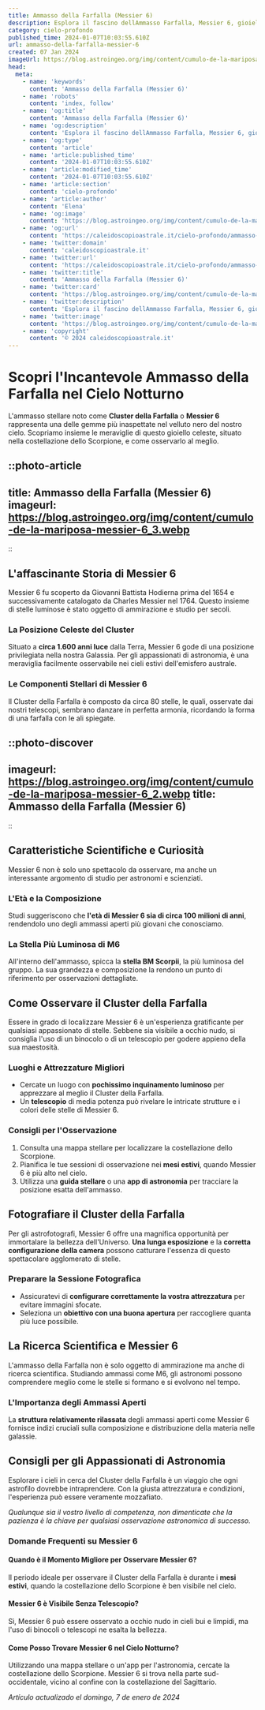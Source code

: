```yaml
---
title: Ammasso della Farfalla (Messier 6)
description: Esplora il fascino dellAmmasso Farfalla, Messier 6, gioiello del cielo estivo. Scopri miti, fatti astronomici e consigli per osservarlo.
category: cielo-profondo
published_time: 2024-01-07T10:03:55.610Z
url: ammasso-della-farfalla-messier-6
created: 07 Jan 2024
imageUrl: https://blog.astroingeo.org/img/content/cumulo-de-la-mariposa-messier-6_3.webp
head:
  meta:
    - name: 'keywords'
      content: 'Ammasso della Farfalla (Messier 6)'
    - name: 'robots'
      content: 'index, follow'
    - name: 'og:title'
      content: 'Ammasso della Farfalla (Messier 6)'
    - name: 'og:description'
      content: 'Esplora il fascino dellAmmasso Farfalla, Messier 6, gioiello del cielo estivo. Scopri miti, fatti astronomici e consigli per osservarlo.'
    - name: 'og:type'
      content: 'article'
    - name: 'article:published_time'
      content: '2024-01-07T10:03:55.610Z'
    - name: 'article:modified_time'
      content: '2024-01-07T10:03:55.610Z'
    - name: 'article:section'
      content: 'cielo-profondo'
    - name: 'article:author'
      content: 'Elena'
    - name: 'og:image'
      content: 'https://blog.astroingeo.org/img/content/cumulo-de-la-mariposa-messier-6_3.webp'
    - name: 'og:url'
      content: 'https://caleidoscopioastrale.it/cielo-profondo/ammasso-della-farfalla-messier-6'
    - name: 'twitter:domain'
      content: 'caleidoscopioastrale.it'
    - name: 'twitter:url'
      content: 'https://caleidoscopioastrale.it/cielo-profondo/ammasso-della-farfalla-messier-6'
    - name: 'twitter:title'
      content: 'Ammasso della Farfalla (Messier 6)'
    - name: 'twitter:card'
      content: 'https://blog.astroingeo.org/img/content/cumulo-de-la-mariposa-messier-6_3.webp'
    - name: 'twitter:description'
      content: 'Esplora il fascino dellAmmasso Farfalla, Messier 6, gioiello del cielo estivo. Scopri miti, fatti astronomici e consigli per osservarlo.'
    - name: 'twitter:image'
      content: 'https://blog.astroingeo.org/img/content/cumulo-de-la-mariposa-messier-6_3.webp'
    - name: 'copyright'
      content: '© 2024 caleidoscopioastrale.it'
---
```

# Scopri l'Incantevole Ammasso della Farfalla nel Cielo Notturno

L'ammasso stellare noto come **Cluster della Farfalla** o **Messier 6** rappresenta una delle gemme più inaspettate nel velluto nero del nostro cielo. Scopriamo insieme le meraviglie di questo gioiello celeste, situato nella costellazione dello Scorpione, e come osservarlo al meglio.

::photo-article
---
title: Ammasso della Farfalla (Messier 6)
imageurl: https://blog.astroingeo.org/img/content/cumulo-de-la-mariposa-messier-6_3.webp
---
::

## L'affascinante Storia di Messier 6
Messier 6 fu scoperto da Giovanni Battista Hodierna prima del 1654 e successivamente catalogato da Charles Messier nel 1764. Questo insieme di stelle luminose è stato oggetto di ammirazione e studio per secoli.

### La Posizione Celeste del Cluster
Situato a **circa 1.600 anni luce** dalla Terra, Messier 6 gode di una posizione privilegiata nella nostra Galassia. Per gli appassionati di astronomia, è una meraviglia facilmente osservabile nei cieli estivi dell'emisfero australe.

### Le Componenti Stellari di Messier 6
Il Cluster della Farfalla è composto da circa 80 stelle, le quali, osservate dai nostri telescopi, sembrano danzare in perfetta armonia, ricordando la forma di una farfalla con le ali spiegate.

::photo-discover
---
imageurl: https://blog.astroingeo.org/img/content/cumulo-de-la-mariposa-messier-6_2.webp
title: Ammasso della Farfalla (Messier 6)
---
::

## Caratteristiche Scientifiche e Curiosità
Messier 6 non è solo uno spettacolo da osservare, ma anche un interessante argomento di studio per astronomi e scienziati. 

### L'Età e la Composizione
Studi suggeriscono che **l'età di Messier 6 sia di circa 100 milioni di anni**, rendendolo uno degli ammassi aperti più giovani che conosciamo.

### La Stella Più Luminosa di M6
All'interno dell'ammasso, spicca la **stella BM Scorpii**, la più luminosa del gruppo. La sua grandezza e composizione la rendono un punto di riferimento per osservazioni dettagliate.

## Come Osservare il Cluster della Farfalla
Essere in grado di localizzare Messier 6 è un'esperienza gratificante per qualsiasi appassionato di stelle. Sebbene sia visibile a occhio nudo, si consiglia l'uso di un binocolo o di un telescopio per godere appieno della sua maestosità.

### Luoghi e Attrezzature Migliori
- Cercate un luogo con **pochissimo inquinamento luminoso** per apprezzare al meglio il Cluster della Farfalla.
- Un **telescopio** di media potenza può rivelare le intricate strutture e i colori delle stelle di Messier 6.

### Consigli per l'Osservazione
1. Consulta una mappa stellare per localizzare la costellazione dello Scorpione.
2. Pianifica le tue sessioni di osservazione nei **mesi estivi**, quando Messier 6 è più alto nel cielo.
3. Utilizza una **guida stellare** o una **app di astronomia** per tracciare la posizione esatta dell'ammasso.

## Fotografiare il Cluster della Farfalla
Per gli astrofotografi, Messier 6 offre una magnifica opportunità per immortalare la bellezza dell'Universo. **Una lunga esposizione** e la **corretta configurazione della camera** possono catturare l'essenza di questo spettacolare agglomerato di stelle.

### Preparare la Sessione Fotografica
- Assicuratevi di **configurare correttamente la vostra attrezzatura** per evitare immagini sfocate.
- Seleziona un **obiettivo con una buona apertura** per raccogliere quanta più luce possibile.

## La Ricerca Scientifica e Messier 6
L'ammasso della Farfalla non è solo oggetto di ammirazione ma anche di ricerca scientifica. Studiando ammassi come M6, gli astronomi possono comprendere meglio come le stelle si formano e si evolvono nel tempo.

### L'Importanza degli Ammassi Aperti
La **struttura relativamente rilassata** degli ammassi aperti come Messier 6 fornisce indizi cruciali sulla composizione e distribuzione della materia nelle galassie.

## Consigli per gli Appassionati di Astronomia
Esplorare i cieli in cerca del Cluster della Farfalla è un viaggio che ogni astrofilo dovrebbe intraprendere. Con la giusta attrezzatura e condizioni, l'esperienza può essere veramente mozzafiato.

_Qualunque sia il vostro livello di competenza, non dimenticate che la pazienza è la chiave per qualsiasi osservazione astronomica di successo._

### Domande Frequenti su Messier 6

#### Quando è il Momento Migliore per Osservare Messier 6?
Il periodo ideale per osservare il Cluster della Farfalla è durante i **mesi estivi**, quando la costellazione dello Scorpione è ben visibile nel cielo.

#### Messier 6 è Visibile Senza Telescopio?
Sì, Messier 6 può essere osservato a occhio nudo in cieli bui e limpidi, ma l'uso di binocoli o telescopi ne esalta la bellezza.

#### Come Posso Trovare Messier 6 nel Cielo Notturno?
Utilizzando una mappa stellare o un'app per l'astronomia, cercate la costellazione dello Scorpione. Messier 6 si trova nella parte sud-occidentale, vicino al confine con la costellazione del Sagittario.

_Artículo actualizado el domingo, 7 de enero de 2024_